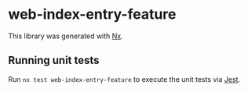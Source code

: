 # web-index-entry-feature

This library was generated with [Nx](https://nx.dev).

## Running unit tests

Run `nx test web-index-entry-feature` to execute the unit tests via [Jest](https://jestjs.io).

